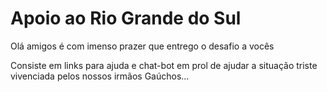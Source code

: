 # Apoio ao Rio Grande do Sul
Olá amigos é com imenso prazer que entrego o desafio a vocês

Consiste em links para ajuda e chat-bot em prol de ajudar a situação triste vivenciada pelos nossos irmãos Gaúchos...
